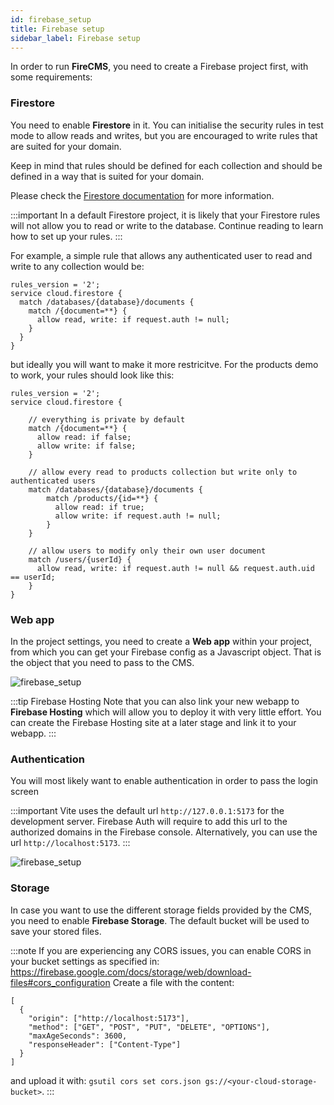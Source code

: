 ```yaml
---
id: firebase_setup
title: Firebase setup
sidebar_label: Firebase setup
---
```


In order to run **FireCMS**, you need to create a Firebase project first, with
some requirements:

### Firestore

You need to enable **Firestore** in it. You can initialise the security rules
in test mode to allow reads and writes, but you are encouraged to write rules
that are suited for your domain.

Keep in mind that rules should be defined for each collection and should be
defined in a way that is suited for your domain.

Please check the [Firestore documentation](https://firebase.google.com/docs/firestore/security/get-started)
for more information.

:::important
In a default Firestore project, it is likely that your Firestore rules
will not allow you to read or write to the database. Continue reading to
learn how to set up your rules.
:::

For example, a simple rule that allows any authenticated user to read and write
to any collection would be:

```
rules_version = '2';
service cloud.firestore {
  match /databases/{database}/documents {
    match /{document=**} {
      allow read, write: if request.auth != null;
    }
  }
}
```

but ideally you will want to make it more restricitve. For the products demo to work, your rules should look like this:

```
rules_version = '2';
service cloud.firestore {

    // everything is private by default
    match /{document=**} {
      allow read: if false;
      allow write: if false;
    }
    
    // allow every read to products collection but write only to authenticated users
    match /databases/{database}/documents {
        match /products/{id=**} {
          allow read: if true;
          allow write: if request.auth != null;
        }
    }
    
    // allow users to modify only their own user document
    match /users/{userId} {
      allow read, write: if request.auth != null && request.auth.uid == userId;
    }
}

```

### Web app

In the project settings, you need to create a **Web app** within your
project, from which you can get your Firebase config as a Javascript object.
That is the object that you need to pass to the CMS.

![firebase_setup](/img/firebase_setup_app.png)

:::tip Firebase Hosting
Note that you can also link your new webapp to **Firebase Hosting** which will
allow you to deploy it with very little effort. You can create the
Firebase Hosting site at a later stage and link it to your webapp.
:::

### Authentication

You will most likely want to enable authentication in order to pass the login
screen

:::important
Vite uses the default url `http://127.0.0.1:5173` for the development server.
Firebase Auth will require to add this url to the authorized domains in the
Firebase console.
Alternatively, you can use the url `http://localhost:5173`.
:::

![firebase_setup](/img/firebase_setup_auth.png)

### Storage

In case you want to use the different storage fields provided by the CMS, you
need to enable **Firebase Storage**. The default bucket will be used to
save your stored files.

:::note
If you are experiencing any CORS issues, you can enable CORS in your bucket
settings as specified in: https://firebase.google.com/docs/storage/web/download-files#cors_configuration
Create a file with the content:

```
[
  {
    "origin": ["http://localhost:5173"],
    "method": ["GET", "POST", "PUT", "DELETE", "OPTIONS"],
    "maxAgeSeconds": 3600,
    "responseHeader": ["Content-Type"]
  }
]
```

and upload it with: `gsutil cors set cors.json gs://<your-cloud-storage-bucket>`.
:::

